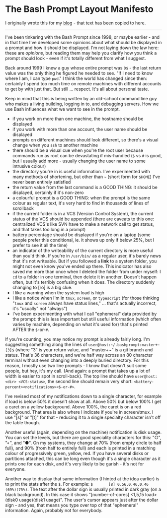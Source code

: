 # The Bash Prompt Layout Manifesto
<!-- :created: 2022-10-22 16:32 -->

I originally wrote this for my
[blog](https://gilesorr.com/blog/bash-prompt-layout-manifesto.html) - that
text has been copied to here.

------------------------------------------------------------------------

I've been tinkering with the Bash Prompt since 1998, or maybe earlier - and
in that time I've developed some opinions about what should be displayed in
a prompt and how it should be displayed.  I'm not laying down the law here:
these are *opinions*, but reading them may help you clarify how you think a
prompt should look - even if it's totally different from what I suggest.

Back around 1999 I knew a guy whose entire prompt was `0$` - the last
return value was the only thing he figured he needed to see.  "If I need to
know where I am, I can type `pwd`."  I think the world has changed since
then: certainly I spend too much time on remote machines with different
accounts to get by with just that.  But still ... respect.  It's all about
personal taste.

Keep in mind that this is being written by an old-school command line guy
who makes a living building, logging in to, and debugging servers.  How we
use Bash influences what we want to see in the prompt.

- if you work on more than one machine, the hostname should be displayed
- if you work with more than one account, the user name should be displayed
- prompts on different machines should look different, so there's a visual
  change when you `ssh` to another machine
- there should be a visual cue when you're the root user because commands
  run as root can be devastating if mis-handled (`$` vs `#` is
  good, but I usually add more - usually changing the user name to some
  intrusive colour)
- the directory you're in is useful information.  I've experimented with
  many methods of shortening, but other than `~` (short form for
  `$HOME`) I've never been entirely satisfied
- the return value from the last command is a GOOD THING: it should be
  displayed, certainly if it's non-zero
- a colourful prompt is a GOOD THING: when the prompt is the same colour as
  regular text, it's very hard to find in thousands of lines of scrollback
- if the current folder is in a VCS (Version Control System), the current
  status of the VCS should be appended (there are caveats to this one:
  centralized VCS's like SVN have to make a network call to get status, and
  that takes too long in a prompt)
- battery percentage should be displayed if you're on a laptop (some people
  prefer this conditional, ie. it shows up only if below 25%, but I prefer
  to see it all the time)
- an indicator of the writeability of the current directory is more useful
  than you'd think.  If you're in `/usr/bin/` as a regular user, it's
  barely news that it's not writeable.  But if you followed a **link** to a
  system folder, you might not even know you've ended up there.  This
  indicator has also saved me more than once when I deleted the folder from
  under myself: I `cd` to a folder in one terminal, then delete it in
  another.  Doesn't happen often, but it's terribly confusing when it does.
  The directory suddenly changing to [ro] is a big clue.
- I like a warning when the system load is high
- I like a notice when I'm in `tmux`, `screen`, or `typescript`
  (for those thinking "`tmux` and `screen` always have status
  lines," ... that's actually incorrect, it's "usually" not "always")
- I've been experimenting with what I call "ephemeral" data provided by the
  prompt: this is less important but still useful information (which often
  varies by machine, depending on what it's used for) that's printed AFTER
  the `$`-or-`#`.

If you're counting, you may notice my prompt is already fairly long.  I'm
suggesting something along the lines of
`user@host:~/.bashprompt:master+~[3]$` (where "3" is your return value, and
"master+~" is a git branch and status.  That's 36 characters, and we're
half way across an 80 character terminal without even changing into a deeply
buried directory.  For this reason, I mostly use two line prompts - I
know that doesn't suit some people, but hey, it's my call.  (And again: a
prompt that takes up a lot of width is easier to spot in scroll-back).  The
top line should have `user@host:<dir> <VCS-status>`, the second line should
remain very short: `<battery-percent><notifications><$-or-#>`.

I've revised most of my notifications down to a single character, for
example if load is below 50% it doesn't show at all.  Above 50% but below
100% I get a caret on a yellow background.  Above 100%, the caret is on a
red background.  That area is also where I indicate if you're in
screen/tmux.  I use "[s]" or "[t]" for that - reducing it to a single
specialty character isn't off the table though.

Another useful (again, depending on the machine) notification is disk
usage.  You can set the levels, but there are good speciality characters
for this: "○", "◐", and "●".  On my systems, they change at 70% (from empty
circle to half full), and 90% (from half to entirely full) and each is
printed in a matching colour of progressively green, yellow, red.  If you
have several disks or partitions attached, this can be long even though
it's a single character as it prints one for each disk, and it's very
likely to be garish - it's not for everyone.

Another way to display that same information (I hinted at the idea earlier)
is to print the stats after the `$`.  For example:
`$       [8] 0.56,0.46,0.46  (69%)(75%)`.
The text after the dollar sign is usually printed in dark gray (on a black
background).  In this case it shows "[number-of-cores] <1,5,15 load> (disk0
usage)(disk1 usage)".  The user's cursor appears just after the dollar
sign - and yes, that means you type over top of that "ephemeral" information.
Again, probably not for everybody.

